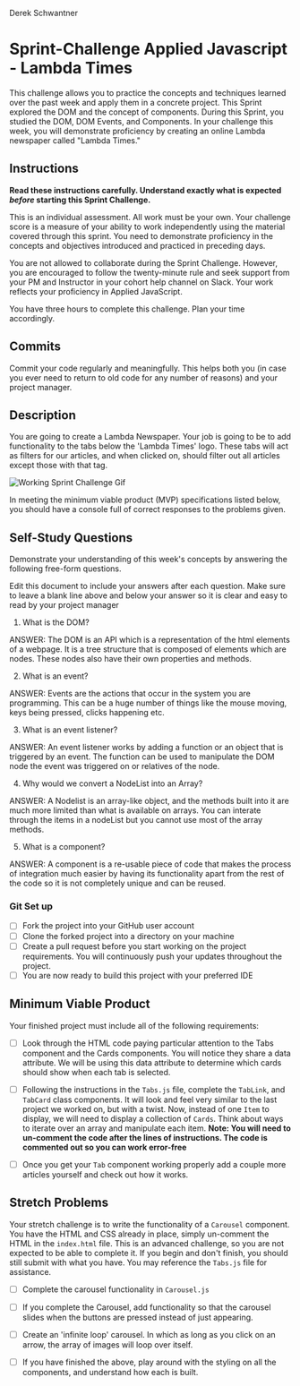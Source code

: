 Derek Schwantner

# Sprint-Challenge Applied Javascript - Lambda Times

This challenge allows you to practice the concepts and techniques learned over the past week and apply them in a concrete project. This Sprint explored the DOM and the concept of components. During this Sprint, you studied the DOM, DOM Events, and Components. In your challenge this week, you will demonstrate proficiency by creating an online Lambda newspaper called "Lambda Times."

## Instructions

**Read these instructions carefully. Understand exactly what is expected _before_ starting this Sprint Challenge.**

This is an individual assessment. All work must be your own. Your challenge score is a measure of your ability to work independently using the material covered through this sprint. You need to demonstrate proficiency in the concepts and objectives introduced and practiced in preceding days.

You are not allowed to collaborate during the Sprint Challenge. However, you are encouraged to follow the twenty-minute rule and seek support from your PM and Instructor in your cohort help channel on Slack. Your work reflects your proficiency in Applied JavaScript.

You have three hours to complete this challenge. Plan your time accordingly.

## Commits

Commit your code regularly and meaningfully. This helps both you (in case you ever need to return to old code for any number of reasons) and your project manager.

## Description

You are going to create a Lambda Newspaper. Your job is going to be to add functionality to the tabs below the 'Lambda Times' logo. These tabs will act as filters for our articles, and when clicked on, should filter out all articles except those with that tag.

![Working Sprint Challenge Gif](./Sprint-Challenge.gif "Example of working project")

In meeting the minimum viable product (MVP) specifications listed below, you should have a console full of correct responses to the problems given.

## Self-Study Questions

Demonstrate your understanding of this week's concepts by answering the following free-form questions.

Edit this document to include your answers after each question. Make sure to leave a blank line above and below your answer so it is clear and easy to read by your project manager

1. What is the DOM?

ANSWER: The DOM is an API which is a representation of the html elements of a webpage. It is a tree structure that is composed of elements which are nodes. These nodes also have their own properties and methods.

2. What is an event?

ANSWER: Events are the actions that occur in the system you are programming. This can be a huge number of things like the mouse moving, keys being pressed, clicks happening etc.

3. What is an event listener?

ANSWER: An event listener works by adding a function or an object that is triggered by an event. The function can be used to manipulate the DOM node the event was triggered on or relatives of the node.

4. Why would we convert a NodeList into an Array?

ANSWER: A Nodelist is an array-like object, and the methods built into it are much more limited than what is available on arrays. You can interate through the items in a nodeList but you cannot use most of the array methods.

5. What is a component?

ANSWER: A component is a re-usable piece of code that makes the process of integration much easier by having its functionality apart from the rest of the code so it is not completely unique and can be reused.

### Git Set up

- [ ] Fork the project into your GitHub user account
- [ ] Clone the forked project into a directory on your machine
- [ ] Create a pull request before you start working on the project requirements. You will continuously push your updates throughout the project.
- [ ] You are now ready to build this project with your preferred IDE

## Minimum Viable Product

Your finished project must include all of the following requirements:

- [ ] Look through the HTML code paying particular attention to the Tabs component and the Cards components. You will notice they share a data attribute. We will be using this data attribute to determine which cards should show when each tab is selected.

- [ ] Following the instructions in the `Tabs.js` file, complete the `TabLink`, and `TabCard` class components. It will look and feel very similar to the last project we worked on, but with a twist. Now, instead of one `Item` to display, we will need to display a collection of `Cards`. Think about ways to iterate over an array and manipulate each item. **Note: You will need to un-comment the code after the lines of instructions. The code is commented out so you can work error-free**

- [ ] Once you get your `Tab` component working properly add a couple more articles yourself and check out how it works.

## Stretch Problems

Your stretch challenge is to write the functionality of a `Carousel` component. You have the HTML and CSS already in place, simply un-comment the HTML in the `index.html` file. This is an advanced challenge, so you are not expected to be able to complete it. If you begin and don't finish, you should still submit with what you have. You may reference the `Tabs.js` file for assistance.

- [ ] Complete the carousel functionality in `Carousel.js`

- [ ] If you complete the Carousel, add functionality so that the carousel slides when the buttons are pressed instead of just appearing.

- [ ] Create an 'infinite loop' carousel. In which as long as you click on an arrow, the array of images will loop over itself.

- [ ] If you have finished the above, play around with the styling on all the components, and understand how each is built.
